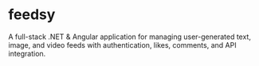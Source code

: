 # feedsy
A full-stack .NET &amp; Angular application for managing user-generated text, image, and video feeds with authentication, likes, comments, and API integration.
